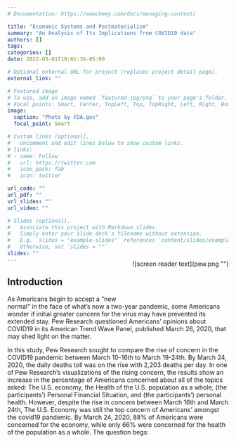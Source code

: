 ```yaml
---
# Documentation: https://wowchemy.com/docs/managing-content/

title: "Economic Systems and Postmaterialism"
summary: "An Analysis of Its Implications from COVID19 data"
authors: []
tags:
categories: []
date: 2022-03-01T19:01:36-05:00

# Optional external URL for project (replaces project detail page).
external_link: ""

# Featured image
# To use, add an image named `featured.jpg/png` to your page's folder.
# Focal points: Smart, Center, TopLeft, Top, TopRight, Left, Right, BottomLeft, Bottom, BottomRight.
image:
  caption: "Photo by FDA.gov"
  focal_point: Smart

# Custom links (optional).
#   Uncomment and edit lines below to show custom links.
# links:
# - name: Follow
#   url: https://twitter.com
#   icon_pack: fab
#   icon: twitter

url_code: ""
url_pdf: ""
url_slides: ""
url_video: ""

# Slides (optional).
#   Associate this project with Markdown slides.
#   Simply enter your slide deck's filename without extension.
#   E.g. `slides = "example-slides"` references `content/slides/example-slides.md`.
#   Otherwise, set `slides = ""`.
slides: ""
---
```

## Introduction

<div style= "float:right;position: relative; top: -80px;">
![screen reader text](pew.png "")
</div>

As Americans begin to accept a “new normal” in the face of what’s now a two-year pandemic, some Americans wonder if initial greater concern for the virus may have prevented its extended stay. Pew Research questioned Americans’ opinions about COVID19 in its American Trend Wave Panel, published March 26, 2020, that may shed light on the matter. 

In this study, Pew Research sought to compare the rise of concern in the COVID19 pandemic between March 10-16th to March 19-24th. By March 24, 2020, the daily deaths toll was on the rise with 2,203 deaths per day. In one of Pew Research’s visualizations of the rising concern, the results show an increase in the percentage of Americans concerned about all of the topics asked: The U.S. economy, the Health of the U.S. population as a whole, (the participants’) Personal Financial Situation, and (the participants’) personal health. However, despite the rise in concern between March 16th and March 24th, The U.S. Economy was still the top concern of Americans’ amongst the covid19 pandemic. By March 24, 2020, 88% of Americans were concerned for the economy, while only 66% were concerned for the health of the population as a whole. The question begs:
